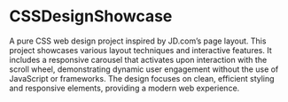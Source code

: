# CSSDesignShowcase
A pure CSS web design project inspired by JD.com’s page layout. This project showcases various layout techniques and interactive features. It includes a responsive carousel that activates upon interaction with the scroll wheel, demonstrating dynamic user engagement without the use of JavaScript or frameworks. The design focuses on clean, efficient styling and responsive elements, providing a modern web experience.
